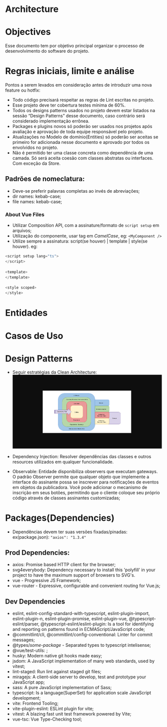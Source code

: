 # Architecture

# Objectives

Esse documento tem por objetivo principal organizar o processo de desenvolvimento do software do projeto.

# Regras iniciais, limite e análise

Pontos a serem levados em consideração antes de introduzir uma nova feature ou hotfix:

- Todo código precisará respeitar as regras de Lint escritas no projeto.
- Esse projeto deve ter cobertura testes mínima de 60%.
- Todos os designs patterns usados no projeto devem estar listados na sessão “Design Patterns” desse documento, caso contrário será considerado implementação errônea.
- Packages e plugins novos só poderão ser usados nos projetos após avaliação e aprovação de toda equipe responsável pelo projeto.
- Atualizações no Modelo de domínio(Entities) só poderão ser aceitas se primeiro for adicionada nesse documento e aprovado por todos os envolvidos no projeto.
- Não é permitido ter uma classe concreta como dependência de uma camada. Só será aceita coesão com classes abstratas ou interfaces. Com exceção da Store.

## Padrões de nomeclatura:

- Deve-se preferir palavras completas ao invés de abreviações;
- dir names: kebab-case;
- file names: kebab-case;

### About Vue Files

- Utilizar Composition API, com a assinature/formato de `script setup` em arquivos;
- Utilização do componente, usar tag em _CamelCase_, eg: `<MyComponent />`
- Utilize sempre a assinatura: script(se houver) | template | style(se houver).
  eg:

```js
<script setup lang="ts">
</script>

<template>
</template>

<style scoped>
</style>
```

# Entidades

# Casos de Uso

# Design Patterns

- Seguir estratégias da Clean Architecture:
  ![Clean Arch image](clean-arch.png "Clean architecture circle image")

- Dependency Injection: Resolver dependências das classes e outros resources utilizados em qualquer funcionalidade.
- Observable: Entidade disponibiliza observers que executam gateways. O padrão Observer permite que qualquer objeto que implemente a interface do assinante possa se inscrever para notificações de eventos em objetos da publicadora. Você pode adicionar o mecanismo de inscrição em seus botões, permitindo que o cliente coloque seu próprio código através de classes assinantes customizadas;

# Packages(Dependencies)

- Dependências devem ter suas versões fixadas/pinadas:
  ex(package.json): `"axios": "1.3.4"`

## Prod Dependencies:

- axios: Promise based HTTP client for the browser;
- svg4everybody: Dependency necessary to install this 'polyfill' in your project to have the maximum support of browsers to SVG's.
- vue - Progressive JS Framework;
- vue-router - Expressive, configurable and convenient routing for Vue.js;

## Dev Dependencies

- eslint, eslint-config-standard-with-typescript, eslint-plugin-import, eslint-plugin-n, eslint-plugin-promise, eslint-plugin-vue, @typescript-eslint/parser, @typescript-eslint/eslint-plugin: Is a tool for identifying and reporting on patterns found in ECMAScript/JavaScript code;
- @commitlint/cli, @commitlint/config-conventional: Linter for commit messages;
- @types/_some-package_ - Separated types to typescript intelisense;
- @vue/test-utils: ;
- husky: Modern native git hooks made easy;
- jsdom: A JavaScript implementation of many web standards, used by vitest;
- lint-staged: Run lint against staged git files;
- miragejs: A client-side server to develop, test and prototype your JavaScript app;
- sass: A pure JavaScript implementation of Sass;
- typescript: Is a language(SuperSet) for application scale JavaScript development;
- vite: Frontend Tooling;
- vite-plugin-eslint: ESLint plugin for vite;
- vitest: A blazing fast unit test framework powered by Vite;
- vue-tsc: Vue Type-Checking tool;
